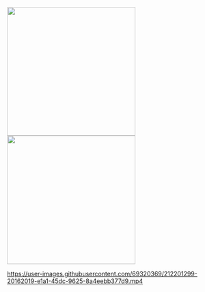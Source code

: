 <image src="https://user-images.githubusercontent.com/69320369/212200928-d254c0f3-c0da-4802-80e4-d2e693a71003.jpg" width="300" />

<img src="https://user-images.githubusercontent.com/69320369/212201029-234db66d-a03f-40e1-926b-c5466a30ef8e.jpg" width="300" />

https://user-images.githubusercontent.com/69320369/212201299-20162019-e1a1-45dc-9625-8a4eebb377d9.mp4

